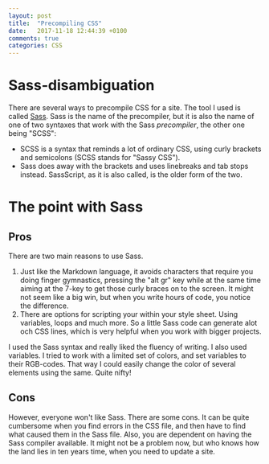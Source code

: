 ```yaml
---
layout: post
title:  "Precompiling CSS"
date:   2017-11-18 12:44:39 +0100
comments: true
categories: CSS
---
```

# Sass-disambiguation

There are several ways to precompile CSS for a site. The tool I used is called [Sass](http://sass-lang.com/). Sass is the 
name of the precompiler, but it is also the name of one of two syntaxes that work with the Sass *precompiler*, the other 
one being "SCSS": 

- SCSS is a syntax that reminds a lot of ordinary CSS, using curly brackets and semicolons  (SCSS stands for "Sassy CSS"). 
- Sass does away with the brackets and uses linebreaks and tab stops instead. SassScript, as it is also called, is the older form of the two.

# The point with Sass

## Pros

There are two main reasons to use Sass. 

1. Just like the Markdown language, it avoids characters that require you doing finger gymnastics, pressing the "alt gr" key
while at the same time aiming at the 7-key to get those curly braces on to the screen. It might not seem like a big win, but
when you write hours of code, you notice the difference. 
2. There are options for scripting your within your style sheet. Using variables, loops and  much more. So a little Sass code can
generate alot och CSS lines, which is very helpful when you work with bigger projects.

I used the Sass syntax and really liked the fluency of writing. I also used variables. I tried to work with a limited set of 
colors, and set variables to their RGB-codes. That way I could easily change the color of several elements using the same. Quite nifty!

## Cons

However, everyone won't like Sass. There are some cons. It can be quite cumbersome when you find errors in the CSS file, and then have to 
find what caused them in the Sass file. Also, you are dependent on having the Sass compiler available. It might not be a problem now, but 
who knows how the land lies in ten years time, when you need to update a site. 
